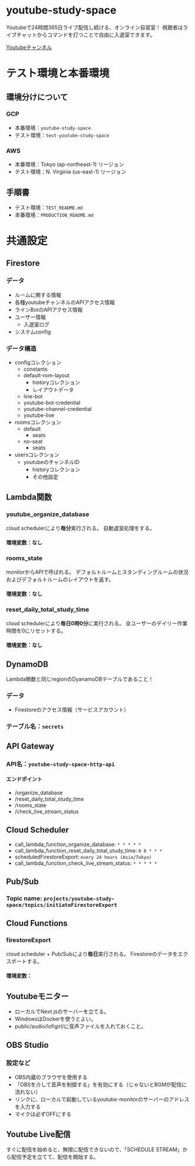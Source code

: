 # youtube-study-space
Youtubeで24時間365日ライブ配信し続ける、オンライン自習室！
視聴者はライブチャットからコマンドを打つことで自由に入退室できます。

[Youtubeチャンネル](https://www.youtube.com/channel/UCXuD2XmPTdpVy7zmwbFVZWg)



# テスト環境と本番環境
## 環境分けについて
### GCP
- 本番環境：`youtube-study-space`
- テスト環境：`test-youtube-study-space`

### AWS
- 本番環境：Tokyo (ap-northeast-1) リージョン
- テスト環境：N. Virginia (us-east-1) リージョン


## 手順書
- テスト環境：`TEST_README.md`
- 本番環境：`PRODUCTION_README.md`


# 共通設定
## Firestore
### データ
- ルームに関する情報
- 各種youtubeチャンネルのAPIアクセス情報
- ラインBotのAPIアクセス情報
- ユーザー情報
  - 入退室ログ
- システムconfig
### データ構造
- configコレクション
  - constants
  - default-rom-layout
    - historyコレクション
    - レイアウトデータ
  - line-bot
  - youtube-bot-credential
  - youtube-channel-credential
  - youtube-live
- roomsコレクション
  - default
    - seats
  - no-seat
    - seats
- usersコレクション
  - youtubeのチャンネルID
    - historyコレクション
    - その他設定



## Lambda関数
### youtube_organize_database
cloud schedulerにより**毎分**実行される。
自動退室処理をする。
#### 環境変数：なし

### rooms_state
monitorからAPIで呼ばれる。
デフォルトルームとスタンディングルームの状況およびデフォルトルームのレイアウトを返す。
#### 環境変数：なし

### reset_daily_total_study_time
cloud schedulerにより**毎日0時0分**に実行される。
全ユーザーのデイリー作業時間を0にリセットする。
#### 環境変数：なし


## DynamoDB
Lambda関数と同じregionのDyanamoDBテーブルであること！
### データ
- Firestoreのアクセス情報（サービスアカウント）
### テーブル名：`secrets`


## API Gateway
### API名：`youtube-study-space-http-api`
#### エンドポイント
- /organize_database
- /reset_daily_total_study_time
- /rooms_state
- /check_live_stream_status



## Cloud Scheduler
- call_lambda_function_organize_database: `* * * * *`
- call_lambda_function_reset_daily_total_study_time: `0 0 * * *`
- scheduledFirestoreExport: `every 24 hours (Asia/Tokyo)`
- call_lambda_function_check_live_stream_status: `* * * * *`


## Pub/Sub
### Topic name: `projects/youtube-study-space/topics/initiateFirestoreExport`


## Cloud Functions
### firestoreExport
cloud scheduler + Pub/Subにより**毎日**実行される。
Firestoreのデータをエクスポートする。
#### 環境変数：


## Youtubeモニター
- ローカルでNext.jsのサーバーを立てる。
- WindowsはDockerを使うとよい。
- public/audio/lofigirl/に音声ファイルを入れておくこと。



## OBS Studio
### 設定など
- OBS内蔵のブラウザを使用する
- 「OBSを介して音声を制御する」を有効にする（じゃないとBGMが配信に流れない）
- リンクに、ローカルで起動しているyoutube-monitorのサーバーのアドレスを入力する
- マイクは必ずOFFにする


## Youtube Live配信
すぐに配信を始めると、無限に配信できないので、「SCHEDULE STREAM」から配信予定を立てて、配信を開始する。

